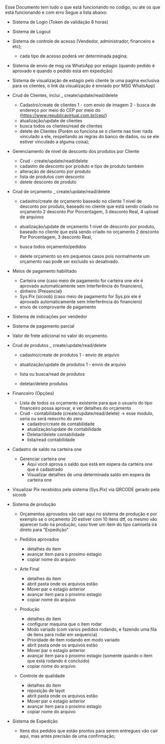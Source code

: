 Esse Documento tem tudo o que está funcionando no codigo, ou ate os que está funcionando e com erro
Segue a lista abaixo:

  - Sistema de Login (Token de validação 8 horas)
  - Sistema de Logout
  - Sistema de controle de acesso (Vendedor, administrador, financeiro e etc);
    * cada tipo de acesso poderá ver determinada pagina;

  - Sistema de envio de msg via WhatsApp por estagio (quando pedido é aprovado e quando o pedido está em expedição)
  - Sistema de visualização de estagio pelo cliente (e uma pagina exclusiva para os clientes, o link da visualização é enviado por MSG WhatsApp)
  - Crud de Clientes, inclui
    _ create/update/read/delete
    * Cadastro/create de clientes
      1 - com envio de imagem
      2 - busca de endereço por meio do CEP por meio do (https://www.republicavirtual.com.br/cep/)
    * atualização/update de clientes
    * busca todos os clientes/read de clientes
    * delete de Clientes (Porém so funciona se o cliente nao tiver nada vinculado a ele, respeitando as regras do banco de dados, ou se ele estiver vinculado a alguma coisa);

  - Gerenciamento de nivel de desconto dos produtos por Cliente
    - Crud - create/update/read/delete
    * cadastro de desconto  por produto e tipo de produto também
    * alteração de desconto por produto
    * lista de produtos com desconto
    * delete desconto de produto

  - Crud de orçamento
    _ create/update/read/delete
    * cadastro/create de orçamento baseado no cliente
      1 nivel de desconto por produto, baseado no cliente que está sendo criado no orçamento
      2 desconto Por Porcentagem,
      3 desconto Real,
      4 upload de arquivos

    * atualização/update de orçamento
      1 nivel de desconto por produto, baseado no cliente que está sendo criado no orçamento
      2 desconto Por Porcentagem,
      3 desconto Real,

    * busca todos orçamento/pedidos
    * delete orçamento so em pequenos casos pois normalmente um orçamento nao pode ser excluido so desativado.
  - Meios de pagamento habilitado
    * Carteira one (caso meio de pagamento for carteira one ele é aprovado automaticamente sem Interferência do financiero),
    * dinheiro (Presencial)
    * Sys.Pix (sicoob) (caso meio de pagamento for Sys.pix ele é aprovado automaticamente sem Interferência do financiero)
    * envio de comprovante de pagamento

  - Sistema de indicações por vendedor
  - Sistema de pagamento parcial
  - Valor de frete adicional no valor do orçamento.

  - Crud de produtos
    _ create/update/read/delete
    * cadastro/create de produtos
      1 - envio de arquivo

    * atualização/update de produtos
      1 - envio de arquivo

    * lista ou busca/read de produtos
    * deletar/delete produtos

  - Financeiro (Opções)
    * Lista de todos os orçamento existente para que o usuario do tipo financeiro possa aprovar, e ver detalhes do orçamento
    * Crud - contabilidade (create/update/read/delete) -> esse modulo, seria ou será reescrito do zero
      - cadastro/create de contabilidade
      - atualização/update de contabilidade
      - Deletar/delete contabilidade
      - lista/read contabilidade

  - Cadastro de saldo na carteira one
    * Gerenciar carteira one
      - Aqui você aprova o saldo que está em espera da carteira one que é cadastrado
      - Visualizar detalhes de uma determinada saldo em espera da carteira one

  - Visualizar Pix recebidos pela sistema (Sys.Pix) via QRCODE gerado pela sicoob

  - Sistema de produção
    * Orçamentos aprovados vão cair aqui no sistema de produção e por exemplo se o orçamento 20 estiver com 10 itens dtf, os mesmo vão aparecer tudo na produção, caso tiver um item do tipo camiseta irá direto para "Expedição"
    - Pedidos aprovados
      * detalhes do item
      * avançar item para o proximo estagio
      * copiar nome do arquivo

    - Arte Final
      * detalhes do item
      * abrit pasta onde os arquivos estão
      * Mover par o estagio anterior
      * avançar item para o proximo estagio
      * copiar nome do arquivo

    - Produção
      * detalhes do item
      * configurar maquina que o item rodar
      * Modo variado (com varios pedidos rodando, e fazendo uma fila de itens para rodar em sequencia)
      * Prioridade de item rodando em modo variado
      * abrit pasta onde os arquivos estão
      * Mover par o estagio anterior
      * avançar item para o proximo estagio (somente quando o item que está rodando é concluido)
      * copiar nome do arquivo

    - Controle de qualidade
      * detalhes do item
      * reposição de layot
      * abrit pasta onde os arquivos estão
      * Mover par o estagio anterior
      * avançar item para o proximo estagio
      * copiar nome do arquivo

  - Sistema de Expedição
    * Itens dos pedidos que estão prontos para serem entregues vão cair aqui, mas antes precisão de uma confirmação;
